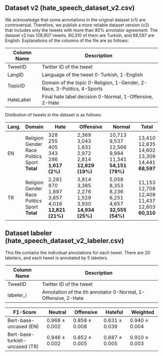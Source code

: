 ## Dataset v2 (hate_speech_dataset_v2.csv)

We acknowledge that some annotations in the original dataset (v1) are controversial. Therefore, we publish a more reliable dataset version (v2) that includes only the tweets with more than 80% annotator agreement. The dataset v2 has 128,907 tweets. 60,310 of them are Turkish, and 68,597 are English. Explanations of the columns of the file are as follows:

| Column Name  | Description |
| ------------- | ------------- |
| TweetID | Twitter ID of the tweet |
| LangID | Language of the tweet 0-Turkish, 1-English |
| TopicID | Domain of the topic 0-Religion, 1-Gender, 2-Race, 3-Politics, 4-Sports |
| HateLabel | Final hate label decision 0-Normal, 1-Offensive, 2-Hate |

Distibution of tweets in the dataset is as follows:

| Lang. | Domain | Hate | Offensive | Normal | Total |
|----------|----------|----------|----------|----------|----------|
| EN | Religion<br>Gender<br>Race<br>Politics<br>Sport <br>  **Total**| 328<br>255<br>405<br>343<br>286 <br> **1,617 (2%)**| 2,369<br>3,043<br>1,631<br>2,972<br>2,814 <br> **12,829 (19%)** | 10,713<br>9,537<br>12,566<br>9,994<br>11,341 <br> **54,151 (79%)** | 13,410<br>12,835<br>14,602<br>13,309<br>14,441 <br> **68,597**
| TR | Religion<br>Gender<br>Race<br>Politics<br>Sport <br> **Total**| 2,281<br>970<br>1,897<br>3,657<br>4,016 <br> **12,821 (21%)**| 3,814<br>3,385<br>2,276<br>1,529<br>3,930 <br>  **14,934 (25%)** | 5,058<br>8,353<br>8,236<br>6,251<br>4,657 <br> **32,555 (54%)**| 11,153<br>12,708<br>12,409<br>11,437<br>12,603 <br> **60,310**

## Dataset labeler (hate_speech_dataset_v2_labeler.csv)
This file contains the individual annotations for each tweet. There are 20 labelers, and each tweet is annotated by 5 labelers.

| Column Name  | Description |
| ------------- | ------------- |
| TweetID | Twitter ID of the tweet |
| labeler_i | Annotation of the ith annotator 0-Normal, 1-Offensive, 2-Hate |

| F1-Score | Neutral | Offensive | Hateful | Weighted |
| ------------- | ------------- | ------------- | ------------- | ------------- |
| Bert-base-uncased (EN) | 0.968 ± 0.002 | 0.858 ± 0.008 | 0.631 ±  0.039 | 0.940 ± 0.004 |
| Bert-base-turkish-uncased (TR) | 0.946 ± 0.002 | 0.852 ± 0.005 | 0.887 ± 0.005 | 0.910 ± 0.003 |
